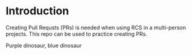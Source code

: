 # Introduction
Creating Pull Requsts (PRs) is needed when using RCS in a multi-person projects.
This repo can be used to practice creating PRs.

Purple dinosaur, blue dinosaur